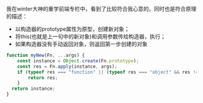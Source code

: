 我在winter大神的重学前端专栏中，看到了比较符合我心意的，同时也是符合原理的描述：

- 以构造器的prototype属性为原型，创建新对象；
- 将this(也就是上一句中的新对象)和调用参数传给构造器，执行；
- 如果构造器没有手动返回对象，则返回第一步创建的对象



```js
function myNew(Fn, ...args) {
    const instance = Object.create(Fn.prototype);
    const res = Fn.apply(instance, args);
    if (typeof res === "function" || (typeof res === "object" && res !== null)) {
        return res;
    }
  return instance;
}
```


